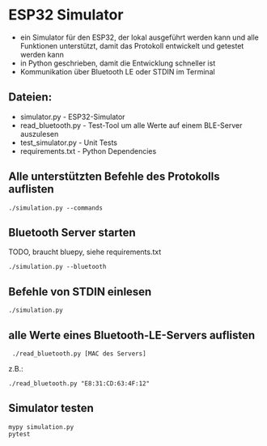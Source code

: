 # ESP32 Simulator

- ein Simulator für den ESP32, der lokal ausgeführt werden kann und alle Funktionen unterstützt, damit das Protokoll entwickelt und getestet werden kann
- in Python geschrieben, damit die Entwicklung schneller ist
- Kommunikation über Bluetooth LE oder STDIN im Terminal

## Dateien:

- simulator.py - ESP32-Simulator
- read_bluetooth.py - Test-Tool um alle Werte auf einem BLE-Server auszulesen
- test_simulator.py - Unit Tests
- requirements.txt - Python Dependencies

## Alle unterstützten Befehle des Protokolls auflisten
    ./simulation.py --commands

## Bluetooth Server starten

TODO, braucht bluepy, siehe requirements.txt

    ./simulation.py --bluetooth

## Befehle von STDIN einlesen
    ./simulation.py 

## alle Werte eines Bluetooth-LE-Servers auflisten
     ./read_bluetooth.py [MAC des Servers]
   
z.B.:

    ./read_bluetooth.py "E8:31:CD:63:4F:12"

## Simulator testen
    mypy simulation.py
    pytest
